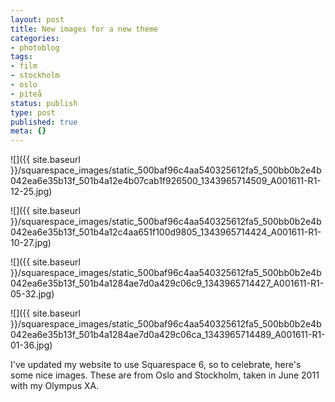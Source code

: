 ```yaml
---
layout: post
title: New images for a new theme
categories:
- photoblog
tags:
- film
- stockholm
- oslo
- piteå
status: publish
type: post
published: true
meta: {}
---
```


![]({{ site.baseurl }}/squarespace_images/static_500baf96c4aa540325612fa5_500bb0b2e4b042ea6e35b13f_501b4a12e4b07cab1f926500_1343965714509_A001611-R1-12-25.jpg)
  

  
   
![]({{ site.baseurl }}/squarespace_images/static_500baf96c4aa540325612fa5_500bb0b2e4b042ea6e35b13f_501b4a12c4aa651f100d9805_1343965714424_A001611-R1-10-27.jpg)
  

  
   
![]({{ site.baseurl }}/squarespace_images/static_500baf96c4aa540325612fa5_500bb0b2e4b042ea6e35b13f_501b4a1284ae7d0a429c06c9_1343965714427_A001611-R1-05-32.jpg)
  

  
   
![]({{ site.baseurl }}/squarespace_images/static_500baf96c4aa540325612fa5_500bb0b2e4b042ea6e35b13f_501b4a1284ae7d0a429c06ca_1343965714489_A001611-R1-01-36.jpg)

I've updated my website to use Squarespace 6, so to celebrate, here's some nice images. These are from Oslo and Stockholm, taken in June 2011 with my Olympus XA.
